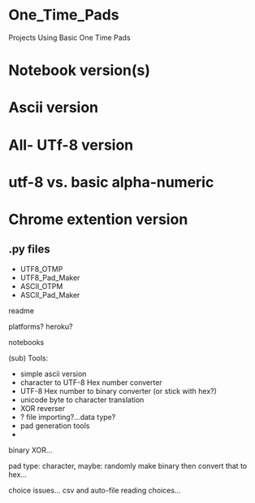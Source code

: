 # One_Time_Pads
Projects Using Basic One Time Pads

# Notebook version(s)

# Ascii version

# All- UTf-8 version

# utf-8 vs. basic alpha-numeric

# Chrome extention version

## .py files 
- UTF8_OTMP
- UTF8_Pad_Maker
- ASCII_OTPM
- ASCII_Pad_Maker

readme

platforms?
heroku?

notebooks

(sub) Tools:
- simple ascii version
- character to UTF-8 Hex number converter
- UTF-8 Hex number to binary converter (or stick with hex?)
- unicode byte to character translation
- XOR reverser
- ? file importing?...data type?
- pad generation tools
- 

binary XOR...

pad type: character, 
maybe: randomly make binary then convert that to hex...


choice issues...
csv and auto-file reading choices...
